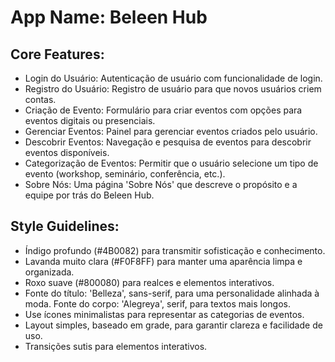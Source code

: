 # **App Name**: Beleen Hub

## Core Features:

- Login do Usuário: Autenticação de usuário com funcionalidade de login.
- Registro do Usuário: Registro de usuário para que novos usuários criem contas.
- Criação de Evento: Formulário para criar eventos com opções para eventos digitais ou presenciais.
- Gerenciar Eventos: Painel para gerenciar eventos criados pelo usuário.
- Descobrir Eventos: Navegação e pesquisa de eventos para descobrir eventos disponíveis.
- Categorização de Eventos: Permitir que o usuário selecione um tipo de evento (workshop, seminário, conferência, etc.).
- Sobre Nós: Uma página 'Sobre Nós' que descreve o propósito e a equipe por trás do Beleen Hub.

## Style Guidelines:

- Índigo profundo (#4B0082) para transmitir sofisticação e conhecimento.
- Lavanda muito clara (#F0F8FF) para manter uma aparência limpa e organizada.
- Roxo suave (#800080) para realces e elementos interativos.
- Fonte do título: 'Belleza', sans-serif, para uma personalidade alinhada à moda. Fonte do corpo: 'Alegreya', serif, para textos mais longos.
- Use ícones minimalistas para representar as categorias de eventos.
- Layout simples, baseado em grade, para garantir clareza e facilidade de uso.
- Transições sutis para elementos interativos.